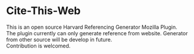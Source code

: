 # Cite-This-Web

This is an open source Harvard Referencing Generator Mozilla Plugin. <br />
The plugin currently can only generate reference from website. Generator from other source will be develop in future. <br />
Contribution is welcomed. 
